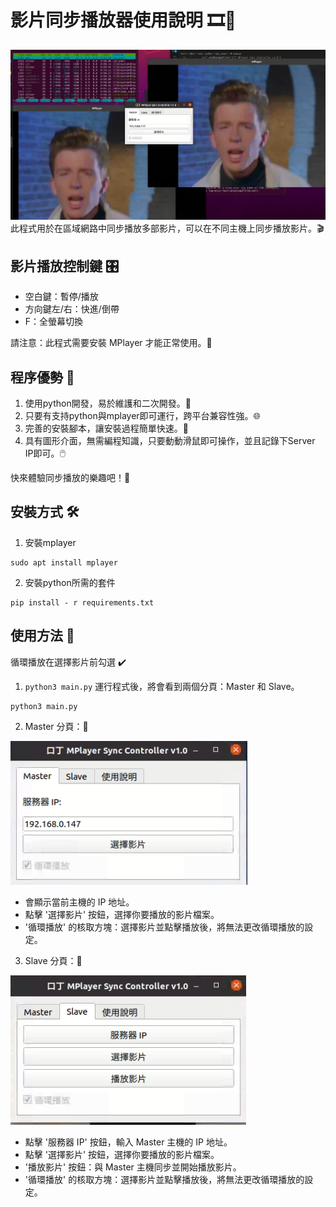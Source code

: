 # 影片同步播放器使用說明 🎞️🔄

![demo](https://github.com/Oliver0804/sync_player/blob/main/%E6%88%AA%E5%9C%96%202023-08-03%20%E4%B8%8A%E5%8D%8812.10.35.png)
此程式用於在區域網路中同步播放多部影片，可以在不同主機上同步播放影片。🎬

## 影片播放控制鍵 🎛️

- 空白鍵：暫停/播放
- 方向鍵左/右：快進/倒帶
- F：全螢幕切換

請注意：此程式需要安裝 MPlayer 才能正常使用。📌

## 程序優勢 🌟

1. 使用python開發，易於維護和二次開發。🐍
2. 只要有支持python與mplayer即可運行，跨平台兼容性強。🌐
3. 完善的安裝腳本，讓安裝過程簡單快速。📜
4. 具有圖形介面，無需編程知識，只要動動滑鼠即可操作，並且記錄下Server IP即可。🖱️

快來體驗同步播放的樂趣吧！🎉

## 安裝方式 🛠️

1. 安裝mplayer
```
sudo apt install mplayer
```

2. 安裝python所需的套件
```
pip install - r requirements.txt
```

## 使用方法 📖

循環播放在選擇影片前勾選 ✔️

1. `python3 main.py` 運行程式後，將會看到兩個分頁：Master 和 Slave。

```
python3 main.py
```

2. Master 分頁：🔗

![demo](https://github.com/Oliver0804/sync_player/blob/main/%E6%88%AA%E5%9C%96%202023-08-03%20%E4%B8%8A%E5%8D%8812.10.47.png)

   - 會顯示當前主機的 IP 地址。
   - 點擊 '選擇影片' 按鈕，選擇你要播放的影片檔案。
   - '循環播放' 的核取方塊：選擇影片並點擊播放後，將無法更改循環播放的設定。

3. Slave 分頁：🔗

![demo](https://github.com/Oliver0804/sync_player/blob/main/%E6%88%AA%E5%9C%96%202023-08-03%20%E4%B8%8A%E5%8D%8812.11.22.png)

   - 點擊 '服務器 IP' 按鈕，輸入 Master 主機的 IP 地址。
   - 點擊 '選擇影片' 按鈕，選擇你要播放的影片檔案。
   - '播放影片' 按鈕：與 Master 主機同步並開始播放影片。
   - '循環播放' 的核取方塊：選擇影片並點擊播放後，將無法更改循環播放的設定。

